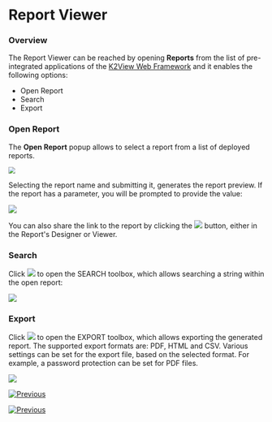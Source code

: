 # Report Viewer

### Overview

The Report Viewer can be reached by opening **Reports** from the list of pre-integrated applications of the [K2View Web Framework](/articles/30_web_framework/01_web_framework_overview.md) and it enables the following options:

* Open Report
* Search
* Export

### Open Report

The **Open Report** popup allows to select a report from a list of deployed reports. 

<img src="images/06_open_report.png" style="zoom:80%;" />

Selecting the report name and submitting it, generates the report preview. If the report has a parameter, you will be prompted to provide the value:

![](images/06_open_report_preview.png)

You can also share the link to the report by clicking the ![](images/copy_link.png) button, either in the Report's Designer or Viewer. 

### Search

Click ![](images/search_icon.png) to open the SEARCH toolbox, which allows searching a string within the open report:

![](images/06_open_report_search.png)

### Export

Click ![](images/export_icon.png) to open the EXPORT toolbox, which allows exporting the generated report. The supported export formats are: PDF, HTML and CSV. Various settings can be set for the export file, based on the selected format. For example, a password protection can be set for PDF files. 

![](images/06_open_report_export.png)

<web>

 [![Previous](/articles/images/Previous.png)](06_design_report_layout.md)

</web>

<studio>

 [![Previous](/articles/images/Previous.png)](01_reports_overview.md)

</studio>
